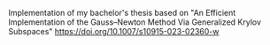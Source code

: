 Implementation of my bachelor's thesis based on "An Efficient Implementation of the Gauss–Newton Method Via Generalized Krylov Subspaces" https://doi.org/10.1007/s10915-023-02360-w


